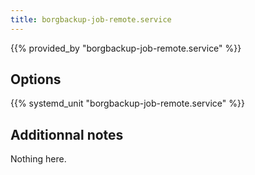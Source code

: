 ```yaml
---
title: borgbackup-job-remote.service
---
```


{{% provided_by "borgbackup-job-remote.service" %}}

## Options

{{% systemd_unit "borgbackup-job-remote.service" %}}

## Additionnal notes

Nothing here.